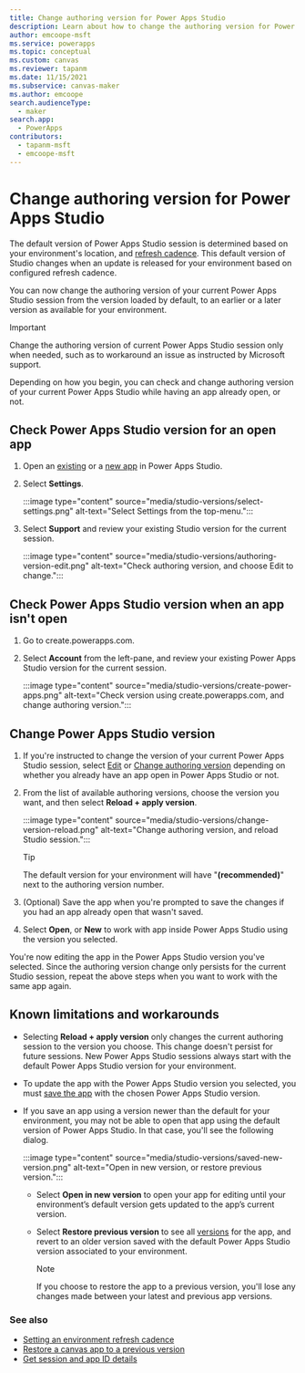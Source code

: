 ```yaml
---
title: Change authoring version for Power Apps Studio
description: Learn about how to change the authoring version for Power Apps Studio.
author: emcoope-msft
ms.service: powerapps
ms.topic: conceptual
ms.custom: canvas
ms.reviewer: tapanm
ms.date: 11/15/2021
ms.subservice: canvas-maker
ms.author: emcoope
search.audienceType: 
  - maker
search.app: 
  - PowerApps
contributors:
  - tapanm-msft
  - emcoope-msft
---
```


# Change authoring version for Power Apps Studio

The default version of Power Apps Studio session is determined based on your environment's location, and [refresh cadence](/power-platform/admin/create-environment#setting-an-environment-refresh-cadence). This default version of Studio changes when an update is released for your environment based on configured refresh cadence.

You can now change the authoring version of your current Power Apps Studio session from the version loaded by default, to an earlier or a later version as available for your environment.

> [!IMPORTANT]
> Change the authoring version of current Power Apps Studio session only when needed, such as to workaround an issue as instructed by Microsoft support.

Depending on how you begin, you can check and change authoring version of your current Power Apps Studio while having an app already open, or not.

## Check Power Apps Studio version for an open app

1. Open an [existing](edit-app.md) or a [new app](data-platform-create-app.md) in Power Apps Studio.

1. Select **Settings**.

    :::image type="content" source="media/studio-versions/select-settings.png" alt-text="Select Settings from the top-menu.":::

1. Select **Support** and review your existing Studio version for the current session.

    :::image type="content" source="media/studio-versions/authoring-version-edit.png" alt-text="Check authoring version, and choose Edit to change.":::

## Check Power Apps Studio version when an app isn't open

1. Go to create.powerapps.com.

1. Select **Account** from the left-pane, and review your existing Power Apps Studio version for the current session.

    :::image type="content" source="media/studio-versions/create-power-apps.png" alt-text="Check version using create.powerapps.com, and change authoring version.":::

## Change Power Apps Studio version

1. If you're instructed to change the version of your current Power Apps Studio session, select [Edit](#check-power-apps-studio-version-for-an-open-app) or [Change authoring version](#check-power-apps-studio-version-when-an-app-isnt-open) depending on whether you already have an app open in Power Apps Studio or not.

1. From the list of available authoring versions, choose the version you want, and then select **Reload + apply version**.

    :::image type="content" source="media/studio-versions/change-version-reload.png" alt-text="Change authoring version, and reload Studio session.":::

    > [!TIP]
    > The default version for your environment will have "**(recommended)**" next to the authoring version number.

1. (Optional) Save the app when you're prompted to save the changes if you had an app already open that wasn't saved.

1. Select **Open**, or **New** to work with app inside Power Apps Studio using the version you selected.

You're now editing the app in the Power Apps Studio version you've selected. Since the authoring version change only persists for the current Studio session, repeat the above steps when you want to work with the same app again.

## Known limitations and workarounds

- Selecting **Reload + apply version** only changes the current authoring session to the version you choose. This change doesn't persist for future sessions. New Power Apps Studio sessions always start with the default Power Apps Studio version for your environment.
- To update the app with the Power Apps Studio version you selected, you must [save the app](save-publish-app.md#save-changes-to-an-app) with the chosen Power Apps Studio version.
- If you save an app using a version newer than the default for your environment, you may not be able to open that app using the default version of Power Apps Studio. In that case, you'll see the following dialog.

    :::image type="content" source="media/studio-versions/saved-new-version.png" alt-text="Open in new version, or restore previous version.":::

    - Select **Open in new version** to open your app for editing until your environment’s default
    version gets updated to the app’s current version.

    - Select **Restore previous version** to see all [versions](restore-an-app.md) for the app, and revert to an older version saved with the default Power Apps Studio version associated to your environment.

        > [!NOTE]
        > If you choose to restore the app to a previous version, you'll lose any changes made between your latest and previous app versions.

### See also

- [Setting an environment refresh cadence](/power-platform/admin/create-environment#setting-an-environment-refresh-cadence)
- [Restore a canvas app to a previous version](restore-an-app.md)
- [Get session and app ID details](get-sessionid.md)
